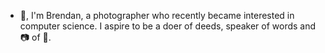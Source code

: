- 👋, I'm Brendan, a photographer who recently became interested in computer science. I aspire to be a doer of deeds, speaker of words and 📷 of 💭.

<!---
mcnrny/mcnrny is a ✨ special ✨ repository because its `README.md` (this file) appears on your GitHub profile.
You can click the Preview link to take a look at your changes.
--->
